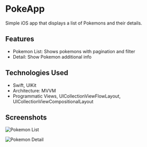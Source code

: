 # PokeApp
Simple iOS app that displays a list of Pokemons and their details.

## Features
* Pokemon List: Shows pokemons with pagination and filter
* Detail: Show Pokemon additional info

## Technologies Used
- Swift, UIKit
- Architecture: MVVM
- Programmatic Views, UICollectionViewFlowLayout, UICollectionViewCompositionalLayout

## Screenshots

![Pokemon List](https://github.com/Juanca0312/PokeApp/edit/main/screenshots/main.png)

![Pokemon Detail](https://github.com/Juanca0312/PokeApp/edit/main/screenshots/detail.png)
